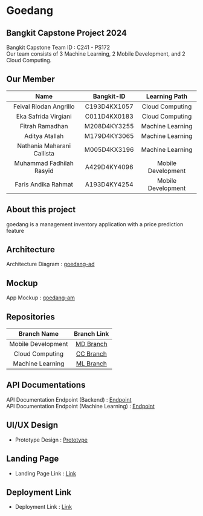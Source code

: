 # Goedang
## Bangkit Capstone Project 2024

Bangkit Capstone Team ID : C241 - PS172 <br>
Our team consists of 3 Machine Learning, 2 Mobile Development, and 2 Cloud Computing.

## Our Member

|              Name          | Bangkit-ID |   Learning Path    |        
| :------------------------: | :-----------: | :----------------: | 
| Feival Riodan Angrillo     | C193D4KX1057  |  Cloud Computing   |         
| Eka Safrida Virgiani       | C011D4KX0183  |  Cloud Computing   |         
| Fitrah Ramadhan            | M208D4KY3255  |  Machine Learning  |            
| Aditya Atallah             | M179D4KY3065  |  Machine Learning  |    
| Nathania Maharani Callista | M005D4KX3196  |  Machine Learning  |    
| Muhammad Fadhilah Rasyid   | A429D4KY4096  | Mobile Development | 
| Faris Andika Rahmat        | A193D4KY4254  | Mobile Development |  

## About this project

goedang is a management inventory application with a price prediction feature

## Architecture

Architecture Diagram : [goedang-ad](https://whimsical.com/architecture-CMAycGZ4ii2m6yfoAgDLbY) <br>

## Mockup

App Mockup : [goedang-am](https://www.canva.com/design/DAGIwIl-ldE/fsXr4krWvYkbxBNfvSAWQQ/edit?utm_content=DAGIwIl-ldE&utm_campaign=designshare&utm_medium=link2&utm_source=sharebutton) <br>

## Repositories

|    Branch Name     |                                      Branch Link                                         |
| :----------------: | :--------------------------------------------------------------------------------------: |
| Mobile Development | [MD Branch](https://github.com/Bangkit-Capstone-C241-PS172-Team/Goedangapp) |
|  Cloud Computing   | [CC Branch](https://github.com/Bangkit-Capstone-C241-PS172-Team/goedang-api)      |
|  Machine Learning  | [ML Branch](https://github.com/Bangkit-Capstone-C241-PS172-Team/goedang-ml)       |

## API Documentations

API Documentation Endpoint (Backend) : [Endpoint](https://documenter.getpostman.com/view/34807104/2sA3XTdKat) <br>
API Documentation Endpoint (Machine Learning) : [Endpoint](https://documenter.getpostman.com/view/36443503/2sA3XV7KAt)

## UI/UX Design

- Prototype Design : [Prototype](https://www.figma.com/design/jdvI1ke4pqDMgD9Ha6EwSO/Goedang?node-id=0%3A1&t=TienFz5jucfNgAcq-1)

## Landing Page

- Landing Page Link : [Link](https://yellow-clam-911851.hostingersite.com/)

## Deployment Link
- Deployment Link : [Link](https://drive.google.com/drive/folders/1koT8MbMNNMn8uyP8w_8k4el4_kGkY18b?usp=sharing)
